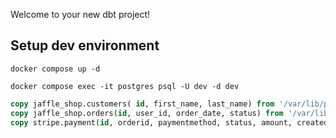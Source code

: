 Welcome to your new dbt project!

## Setup dev environment

```shell
docker compose up -d
```

```shell
docker compose exec -it postgres psql -U dev -d dev
```

```sql
copy jaffle_shop.customers( id, first_name, last_name) from '/var/lib/postgresql/data/jaffle_shop_customers.csv' delimiter ',' CSV HEADER;
copy jaffle_shop.orders(id, user_id, order_date, status) from '/var/lib/postgresql/data/jaffle_shop_orders.csv' delimiter ',' CSV HEADER;
copy stripe.payment(id, orderid, paymentmethod, status, amount, created) from '/var/lib/postgresql/data/stripe_payments.csv'  delimiter ',' CSV HEADER;

```

